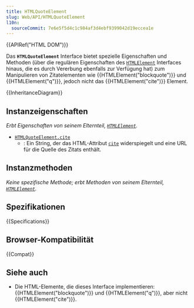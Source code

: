 ```yaml
---
title: HTMLQuoteElement
slug: Web/API/HTMLQuoteElement
l10n:
  sourceCommit: 7e6e5f5d4c1c984af3d4ebf9399042d19eccea1e
---
```


{{APIRef("HTML DOM")}}

Das **`HTMLQuoteElement`** Interface bietet spezielle Eigenschaften und Methoden (über die regulären Eigenschaften des [`HTMLElement`](/de/docs/Web/API/HTMLElement) Interfaces hinaus, die es durch Vererbung ebenfalls zur Verfügung hat) zum Manipulieren von Zitatelementen wie {{HTMLElement("blockquote")}} und {{HTMLElement("q")}}, jedoch nicht das {{HTMLElement("cite")}} Element.

{{InheritanceDiagram}}

## Instanzeigenschaften

_Erbt Eigenschaften von seinem Elternteil, [`HTMLElement`](/de/docs/Web/API/HTMLElement)._

- [`HTMLQuoteElement.cite`](/de/docs/Web/API/HTMLQuoteElement/cite)
  - : Ein String, der das HTML-Attribut [`cite`](/de/docs/Web/HTML/Element/blockquote#cite) widerspiegelt und eine URL für die Quelle des Zitats enthält.

## Instanzmethoden

_Keine spezifische Methode; erbt Methoden von seinem Elternteil, [`HTMLElement`](/de/docs/Web/API/HTMLElement)._

## Spezifikationen

{{Specifications}}

## Browser-Kompatibilität

{{Compat}}

## Siehe auch

- Die HTML-Elemente, die dieses Interface implementieren: {{HTMLElement("blockquote")}} und {{HTMLElement("q")}}, aber nicht {{HTMLElement("cite")}}.
